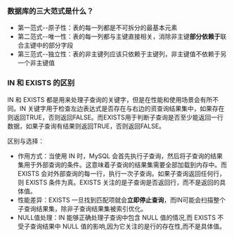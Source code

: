 ### 数据库的三大范式是什么？

- 第一范式--原子性：表的每一列都是不可拆分的最基本元素
- 第二范式--唯一性：表的每一列都与主键直接相关，消除非主键**部分依赖于**联合主键中的部分字段
- 第三范式--独立性：表的非主键列应该只依赖于主键列，非主键值不依赖于另一个非主键值

### IN 和 EXISTS 的区别

IN 和 EXISTS 都是用来处理子查询的关键字，但是在性能和使用场景会有所不同。IN 关键字用于检查左边表达式是否存在与右边的资查询结果集中，如果存在则返回TRUE，否则返回FALSE。而EXISTS用于判断子查询是否至少能返回一行数据，如果子查询有结果则返回TRUE，否则返回FALSE。

区别与选择：
- 作用方式：当使用 IN 时，MySQL 会首先执行子查询，然后将子查询的结果集用于外部查询的条件。这意味着子查询的结果集需要全部加载到内存中。而 EXISTS 会对外部查询的每一行，执行一次子查询。如果子查询返回任何行，则 EXISTS 条件为真。EXISTS 关注的是子查询是否返回行，而不是返回的具体值。
- 性能差异：EXISTS 一旦找到匹配项就会**立即停止查询**，而IN可能会扫描整个子查询结果集，除非子查询结果集被索引优化。
- NULL值处理：IN 能够正确处理子查询中包含 NULL 值的情况,而 EXISTS 不受子查询结果中 NULL 值的影响,因为它关注的是行的存在性,而不是具体值。
